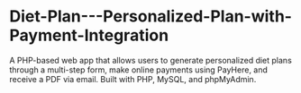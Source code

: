 # Diet-Plan---Personalized-Plan-with-Payment-Integration
A PHP-based web app that allows users to generate personalized diet plans through a multi-step form, make online payments using PayHere, and receive a PDF via email. Built with PHP, MySQL, and phpMyAdmin.

